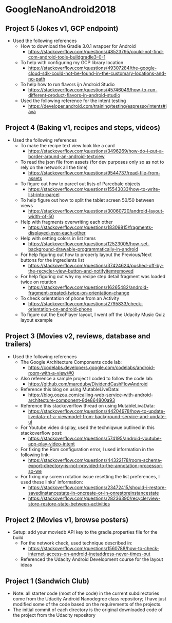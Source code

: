 # GoogleNanoAndroid2018 #

## Project 5 (Jokes v1, GCP endpoint) ##
* Used the following references
  * How to download the Gradle 3.0.1 wrapper for Android
    * https://stackoverflow.com/questions/48523795/could-not-find-com-android-tools-buildgradle3-0-1
  * To help with configuring my GCP library location
    * https://stackoverflow.com/questions/49307284/the-google-cloud-sdk-could-not-be-found-in-the-customary-locations-and-no-path
  * To help how to run flavors ijn Android Studio
    * https://stackoverflow.com/questions/45746049/how-to-run-different-product-flavors-in-android-studio
  * Used the following reference for the intent testing
    * https://developer.android.com/training/testing/espresso/intents#java

## Project 4 (Baking v1, recipes and steps, videos) ##
* Used the following references
  * To make the recipe text view look like a card
    * https://stackoverflow.com/questions/3496269/how-do-i-put-a-border-around-an-android-textview
  * To read the json file from assets (for dev purposes only so as not to rely on the network all the time)
    * https://stackoverflow.com/questions/9544737/read-file-from-assets
  * To figure out how to parcel out lists of Parcebale objects
    * https://stackoverflow.com/questions/15543033/how-to-write-list-into-parcel
  * To help figure out how to split the tablet screen 50/50 between views
    * https://stackoverflow.com/questions/30060720/android-layout-width-of-50
  * Help with fragments overwriting each other
    * https://stackoverflow.com/questions/18309815/fragments-displayed-over-each-other
  * Help with setting colors in list items
    * https://stackoverflow.com/questions/12523005/how-set-background-drawable-programmatically-in-android
  * For help figuring out how to properly layout the Previous/Next buttons for the ingredients list
    * https://stackoverflow.com/questions/37424624/pushed-off-by-the-recycler-view-button-and-notifyitemremoved
  * For help figuring out why my recipe step detail fragment was loaded twice on rotation
    * https://stackoverflow.com/questions/16265482/android-fragment-created-twice-on-orientation-change
  * To check orientation of phone from an Activity
    * https://stackoverflow.com/questions/2795833/check-orientation-on-android-phone
  * To figure out the ExoPlayer layout, I went off the Udacity Music Quiz layout example

## Project 3 (Movies v2, reviews, database and trailers) ##
* Used the following references
  * The Google Architecture Components code lab:
    * https://codelabs.developers.google.com/codelabs/android-room-with-a-view/#0
  * Also reference a sample project I coded to follow the code lab:
    * https://github.com/marcduby/DividendCashFlowAndroid
  * Reference this blog on using MutableLiveData:
    * https://blog.oozou.com/calling-web-service-with-android-architecture-component-8de864800a93
  * Reference this stackoverflow thread on using MutableLivaData:
    * https://stackoverflow.com/questions/44204978/how-to-update-livedata-of-a-viewmodel-from-background-service-and-update-ui
  * For Youtube video display, used the techniqwue outlined in this stackoverflow post:
    * https://stackoverflow.com/questions/574195/android-youtube-app-play-video-intent
  * For fixing the Rom configuration error, I used information in the following link:
    * https://stackoverflow.com/questions/44322178/room-schema-export-directory-is-not-provided-to-the-annotation-processor-so-we
  * For fixing my screen rotation issue resetting the list preferences, I used these links' information:
    * https://stackoverflow.com/questions/23472415/should-i-restore-savedinstancestate-in-oncreate-or-in-onrestoreinstancestate
    * https://stackoverflow.com/questions/28236390/recyclerview-store-restore-state-between-activities


## Project 2 (Movies v1, browse posters) ##
* Setup: add your moviedb API key to the gradle.properties file for the build
  * For the network check, used technique described in:
    * https://stackoverflow.com/questions/1560788/how-to-check-internet-access-on-android-inetaddress-never-times-out
  * Referenced the Udacity Android Development course for the layout ideas


## Project 1 (Sandwich Club) ##
* Note: all starter code (most of the code) in the current subdirectories come from the Udacity Android Nanodegree class repository; I have just modified some of the code based on the requirements of the projects.
* The initial commit of each directory is the original downloaded code of the project from the Udacity repository
